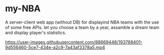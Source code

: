 # my-NBA
A server-client web app (without DB) for displayind NBA teams with the use of some free APIs.
let you choose a team by a year, assamble a dream team and display player's statistics.



https://user-images.githubusercontent.com/88669448/193768401-9d556460-5ce7-434e-a2c9-7a43af3378a5.mp4

